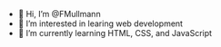 - 👋 Hi, I’m @FMullmann
- 👀 I’m interested in learing web development 
- 🌱 I’m currently learning HTML, CSS, and JavaScript

<!---
FMullmann/FMullmann is a ✨ special ✨ repository because its `README.md` (this file) appears on your GitHub profile.
You can click the Preview link to take a look at your changes.
--->
